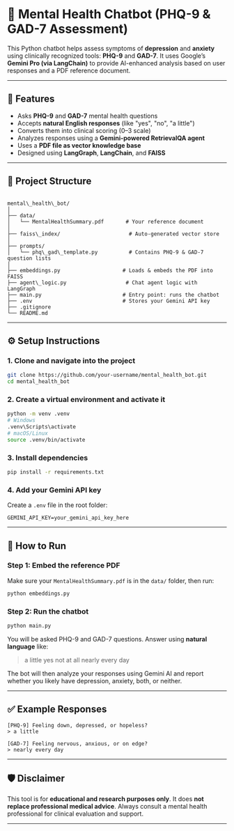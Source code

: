 

# 🧠 Mental Health Chatbot (PHQ-9 & GAD-7 Assessment)

This Python chatbot helps assess symptoms of **depression** and **anxiety** using clinically recognized tools: **PHQ-9** and **GAD-7**. It uses Google’s **Gemini Pro (via LangChain)** to provide AI-enhanced analysis based on user responses and a PDF reference document.

---

## 🚀 Features

- Asks **PHQ-9** and **GAD-7** mental health questions
- Accepts **natural English responses** (like "yes", "no", "a little")
- Converts them into clinical scoring (0–3 scale)
- Analyzes responses using a **Gemini-powered RetrievalQA agent**
- Uses a **PDF file as vector knowledge base**
- Designed using **LangGraph**, **LangChain**, and **FAISS**

---

## 📂 Project Structure

```

mental\_health\_bot/
│
├── data/
│   └── MentalHealthSummary.pdf       # Your reference document
│
├── faiss\_index/                      # Auto-generated vector store
│
├── prompts/
│   └── phq\_gad\_template.py          # Contains PHQ-9 & GAD-7 question lists
│
├── embeddings.py                    # Loads & embeds the PDF into FAISS
├── agent\_logic.py                   # Chat agent logic with LangGraph
├── main.py                          # Entry point: runs the chatbot
├── .env                             # Stores your Gemini API key
├── .gitignore
└── README.md

````

---

## ⚙️ Setup Instructions

### 1. Clone and navigate into the project

```bash
git clone https://github.com/your-username/mental_health_bot.git
cd mental_health_bot
````

### 2. Create a virtual environment and activate it

```bash
python -m venv .venv
# Windows
.venv\Scripts\activate
# macOS/Linux
source .venv/bin/activate
```

### 3. Install dependencies

```bash
pip install -r requirements.txt
```

### 4. Add your Gemini API key

Create a `.env` file in the root folder:

```env
GEMINI_API_KEY=your_gemini_api_key_here
```

---

## 🧠 How to Run

### Step 1: Embed the reference PDF

Make sure your `MentalHealthSummary.pdf` is in the `data/` folder, then run:

```bash
python embeddings.py
```

### Step 2: Run the chatbot

```bash
python main.py
```

You will be asked PHQ-9 and GAD-7 questions. Answer using **natural language** like:

> a little
> yes
> not at all
> nearly every day

The bot will then analyze your responses using Gemini AI and report whether you likely have depression, anxiety, both, or neither.

---

## ✅ Example Responses

```
[PHQ-9] Feeling down, depressed, or hopeless?
> a little

[GAD-7] Feeling nervous, anxious, or on edge?
> nearly every day
```

---

## 🛡️ Disclaimer

This tool is for **educational and research purposes only**. It does **not replace professional medical advice**. Always consult a mental health professional for clinical evaluation and support.

---




